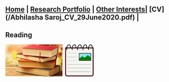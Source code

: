 
## [Home](README.md) | [Research Portfolio](/research.md) | [Other Interests](other_interests.md)| [CV](/Abhilasha Saroj_CV_29June2020.pdf) |

## Reading 

[<img src="books_thumbnail.jpeg" height="100"/>](reading.md)     [<img src="coursera_notes.png" height="100"/>](reading.md)


